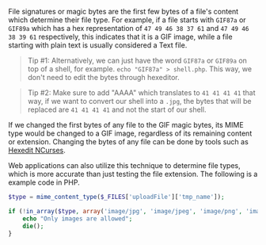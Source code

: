 File signatures or magic bytes are the first few bytes of a file's content which determine their file type. For example, if a file starts with `GIF87a` or `GIF89a` which has a hex representation of `47 49 46 38 37 61` and `47 49 46 38 39 61` respectively, this indicates that it is a GIF image, while a file starting with plain text is usually considered a Text file.
> Tip #1: Alternatively, we can just have the word `GIF87a` or `GIF89a` on top of a shell, for example. `echo "GIF87a" > shell.php`. This way, we don't need to edit the bytes through hexeditor.

> Tip #2: Make sure to add "AAAA" which translates to `41 41 41 41` that way, if we want to convert our shell into a `.jpg`, the bytes that will be replaced are `41 41 41 41` and not the start of our shell.

If we changed the first bytes of any file to the GIF magic bytes, its MIME type would be changed to a GIF image, regardless of its remaining content or extension. Changing the bytes of any file can be done by tools such as [Hexedit NCurses](https://www.kali.org/tools/ncurses-hexedit/).

Web applications can also utilize this technique to determine file types, which is more accurate than just testing the file extension. The following is a example code in PHP.
```php
$type = mime_content_type($_FILES['uploadFile']['tmp_name']);

if (!in_array($type, array('image/jpg', 'image/jpeg', 'image/png', 'image/gif'))) {
    echo "Only images are allowed";
    die();
}
```